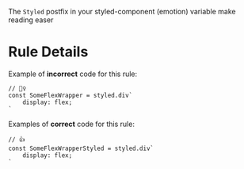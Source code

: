 The `Styled` postfix in your styled-component (emotion) variable make reading easer

# Rule Details
Example of **incorrect** code for this rule:
```tsx
// 🙅‍♀️
const SomeFlexWrapper = styled.div`
    display: flex;
`
```

Examples of **correct** code for this rule:
```tsx
// 👍
const SomeFlexWrapperStyled = styled.div`
    display: flex;
`
```

